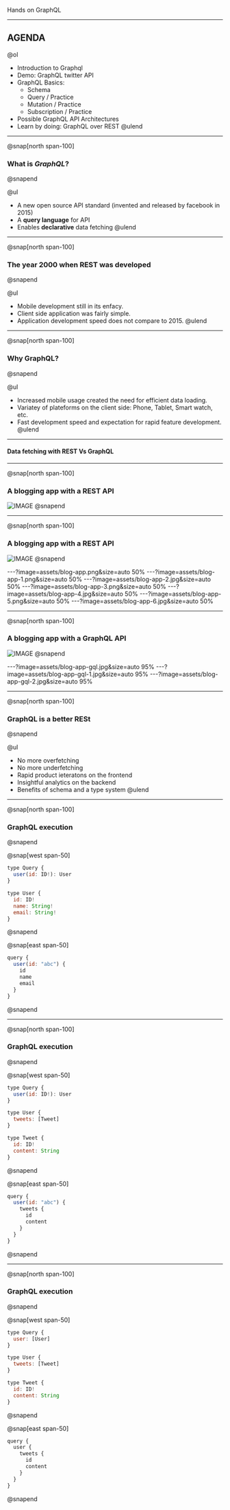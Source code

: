 Hands on GraphQL

---

## AGENDA

@ol[](false)
- Introduction to Graphql
- Demo: GraphQL twitter API 
- GraphQL Basics:
  - Schema
  - Query / Practice
  - Mutation / Practice
  - Subscription / Practice
- Possible GraphQL API Architectures 
- Learn by doing: GraphQL over REST 
@ulend
  
---
@snap[north span-100]
### What is *GraphQL*?
@snapend

@ul
- A new open source API standard (invented and released by facebook in 2015)
- A **query language** for API
- Enables **declarative** data fetching
@ulend

---

@snap[north span-100]
### The year 2000 when REST was developed
@snapend

@ul
- Mobile development still in its enfacy.
- Client side application was fairly simple.
- Application development speed does not compare to 2015.
@ulend

---

@snap[north span-100]
### Why GraphQL?
@snapend

@ul
- Increased mobile usage created the need for efficient data loading.
- Variatey of plateforms on the client side: Phone, Tablet, Smart watch, etc.
- Fast development speed and expectation for rapid feature development.
@ulend

---

#### Data fetching with REST Vs GraphQL

---
@snap[north span-100]
### A blogging app with a REST API
![IMAGE](./assets/blog-app-screen.jpg)
@snapend

---
@snap[north span-100]
### A blogging app with a REST API
![IMAGE](./assets/blog-app-back.jpg)
@snapend

---?image=assets/blog-app.png&size=auto 50%
---?image=assets/blog-app-1.png&size=auto 50%
---?image=assets/blog-app-2.jpg&size=auto 50%
---?image=assets/blog-app-3.png&size=auto 50%
---?image=assets/blog-app-4.jpg&size=auto 50%
---?image=assets/blog-app-5.png&size=auto 50%
---?image=assets/blog-app-6.jpg&size=auto 50%

---
@snap[north span-100]
### A blogging app with a GraphQL API
![IMAGE](./assets/blog-app-gql-api.jpg)
@snapend

---?image=assets/blog-app-gql.jpg&size=auto 95%
---?image=assets/blog-app-gql-1.jpg&size=auto 95%
---?image=assets/blog-app-gql-2.jpg&size=auto 95%

---

@snap[north span-100]
### GraphQL is a better RESt
@snapend

@ul
- No more overfetching
- No more underfetching
- Rapid product ieteratons on the frontend
- Insightful analytics on the backend
- Benefits of schema and a type system
@ulend

---

@snap[north span-100]
### GraphQL execution
@snapend

@snap[west span-50]
```js
type Query {
  user(id: ID!): User
}

type User {
  id: ID!
  name: String!
  email: String!
}
```
@snapend

@snap[east span-50]
```js
query {
  user(id: "abc") {
    id
    name
    email
  }
}
```
@snapend

---

@snap[north span-100]
### GraphQL execution
@snapend

@snap[west span-50]
```js
type Query {
  user(id: ID!): User
}

type User {
  tweets: [Tweet]
}

type Tweet {
  id: ID!
  content: String
}
```
@snapend

@snap[east span-50]
```js
query {
  user(id: "abc") {
    tweets {
      id
      content
    }
  }
}
```
@snapend

---

@snap[north span-100]
### GraphQL execution
@snapend

@snap[west span-50]
```js
type Query {
  user: [User]
}

type User {
  tweets: [Tweet]
}

type Tweet {
  id: ID!
  content: String
}
```
@snapend

@snap[east span-50]
```js
query {
  user {
    tweets {
      id
      content
    }
  }
}
```
@snapend
